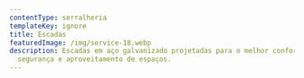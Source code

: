 ```yaml
---
contentType: serralheria
templateKey: ignore
title: Escadas
featuredImage: /img/service-18.webp
description: Escadas em aço galvanizado projetadas para o melhor conforto,
  segurança e aproveitamento de espaços.
---
```

